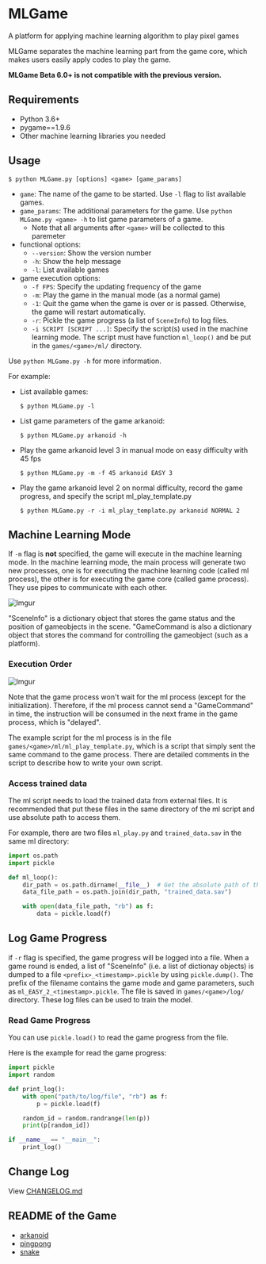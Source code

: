 # MLGame

A platform for applying machine learning algorithm to play pixel games

MLGame separates the machine learning part from the game core, which makes users easily apply codes to play the game.

**MLGame Beta 6.0+ is not compatible with the previous version.**

## Requirements

* Python 3.6+
* pygame==1.9.6
* Other machine learning libraries you needed

## Usage

```
$ python MLGame.py [options] <game> [game_params]
```

* `game`: The name of the game to be started. Use `-l` flag to list available games.
* `game_params`: The additional parameters for the game. Use `python MLGame.py <game> -h` to list game parameters of a game.
  * Note that all arguments after `<game>` will be collected to this paremeter
* functional options:
  * `--version`: Show the version number
  * `-h`: Show the help message
  * `-l`: List available games
* game execution options:
  * `-f FPS`: Specify the updating frequency of the game
  * `-m`: Play the game in the manual mode (as a normal game)
  * `-1`: Quit the game when the game is over or is passed. Otherwise, the game will restart automatically.
  * `-r`: Pickle the game progress (a list of `SceneInfo`) to log files.
  * `-i SCRIPT [SCRIPT ...]`: Specify the script(s) used in the machine learning mode. The script must have function `ml_loop()` and be put in the `games/<game>/ml/` directory.

Use `python MLGame.py -h` for more information.

For example:

* List available games:
  ```
  $ python MLGame.py -l
  ```

* List game parameters of the game arkanoid:
  ```
  $ python MLGame.py arkanoid -h
  ```

* Play the game arkanoid level 3 in manual mode on easy difficulty with 45 fps
  ```
  $ python MLGame.py -m -f 45 arkanoid EASY 3
  ```

* Play the game arkanoid level 2 on normal difficulty, record the game progress, and specify the script ml_play_template.py

  ```
  $ python MLGame.py -r -i ml_play_template.py arkanoid NORMAL 2
  ```

## Machine Learning Mode

If `-m` flag is **not** specified, the game will execute in the machine learning mode. In the machine learning mode, the main process will generate two new processes, one is for executing the machine learning code (called ml process), the other is for executing the game core (called game process). They use pipes to communicate with each other.

![Imgur](https://i.imgur.com/ELXiFIZ.png)

"SceneInfo" is a dictionary object that stores the game status and the position of gameobjects in the scene. "GameCommand is also a dictionary object that stores the command for controlling the gameobject (such as a platform).

### Execution Order

![Imgur](https://i.imgur.com/t7itbDH.png)

Note that the game process won't wait for the ml process (except for the initialization). Therefore, if the ml process cannot send a "GameCommand" in time, the instruction will be consumed in the next frame in the game process, which is "delayed".

The example script for the ml process is in the file `games/<game>/ml/ml_play_template.py`, which is a script that simply sent the same command to the game process. There are detailed comments in the script to describe how to write your own script.

### Access trained data

The ml script needs to load the trained data from external files. It is recommended that put these files in the same directory of the ml script and use absolute path to access them.

For example, there are two files `ml_play.py` and `trained_data.sav` in the same ml directory:

```python
import os.path
import pickle

def ml_loop():
    dir_path = os.path.dirname(__file__)  # Get the absolute path of the directory of this file in
    data_file_path = os.path.join(dir_path, "trained_data.sav")

    with open(data_file_path, "rb") as f:
        data = pickle.load(f)
```

## Log Game Progress

if `-r` flag is specified, the game progress will be logged into a file. When a game round is ended, a list of "SceneInfo" (i.e. a list of dictionay objects) is dumped to a file `<prefix>_<timestamp>.pickle` by using `pickle.dump()`. The prefix of the filename contains the game mode and game parameters, such as `ml_EASY_2_<timestamp>.pickle`. The file is saved in `games/<game>/log/` directory. These log files can be used to train the model.

### Read Game Progress

You can use `pickle.load()` to read the game progress from the file.

Here is the example for read the game progress:

```python
import pickle
import random

def print_log():
    with open("path/to/log/file", "rb") as f:
        p = pickle.load(f)

    random_id = random.randrange(len(p))
    print(p[random_id])

if __name__ == "__main__":
    print_log()
```

## Change Log

View [CHANGELOG.md](./CHANGELOG.md)

## README of the Game

* [arkanoid](games/arkanoid/README.md)
* [pingpong](games/pingpong/README.md)
* [snake](games/snake/README.md)
